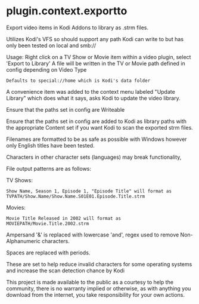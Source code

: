 # plugin.context.exportto

Export video items in Kodi Addons to library as .strm files.

Utilizes Kodi's VFS so should support any path Kodi can write to but has only been tested on local and smb://

Usage:
  Right click on a TV Show or Movie item within a video plugin, select 'Export to Library'
  A file will be written in the TV or Movie path defined in config depending on Video Type
  
    Defaults to special://home which is Kodi's data folder
   
   A convenience item was added to the context menu labeled "Update Library" which does what it says, asks Kodi to update the video library.
   
   Ensure that the paths set in config are Writeable
   
   Ensure that the paths set in config are added to Kodi as library paths with the appropriate Content set if you want Kodi to scan the exported strm files.
   
Filenames are formatted to be as safe as possible with Windows however only English titles have been tested.
  
  Characters in other character sets (languages) may break functionality,
  
File output patterns are as follows:

  TV Shows:
  
    Show Name, Season 1, Episode 1, "Episode Title" will format as TVPATH/Show.Name/Show.Name.S01E01.Episode.Title.strm
  Movies:
  
    Movie Title Released in 2002 will format as MOVIEPATH/Movie.Title.2002.strm
    
  Ampersand '&' is replaced with lowercase 'and', regex used to remove Non-Alphanumeric characters.
  
  Spaces are replaced with periods.
  
  These are set to help reduce invalid characters for some operating systems and increase the scan detection chance by Kodi
  
This project is made available to the public as a courtesy to help the community, there is no warranty implied or otherwise, as with anything
  you download from the internet, you take responsibility for your own actions.

